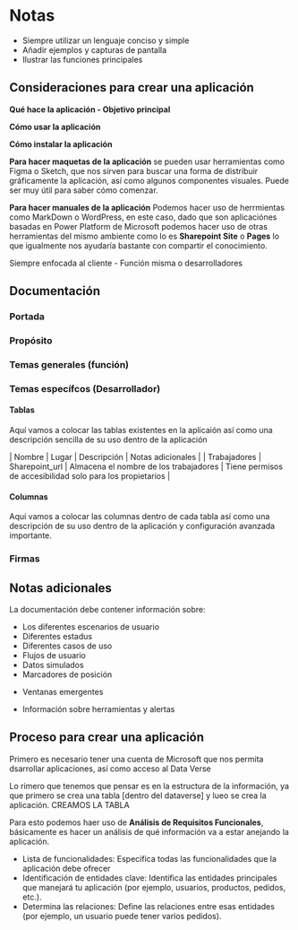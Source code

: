 # Notas

+ Siempre utilizar un lenguaje conciso y simple
+ Añadir ejemplos y capturas de pantalla
+ Ilustrar las funciones principales 



## Consideraciones para crear una aplicación

**Qué hace la aplicación - Objetivo principal**

**Cómo usar la aplicación**

**Cómo instalar la aplicación**

**Para hacer maquetas de la aplicación** se pueden usar herramientas como Figma o Sketch, que nos sirven para buscar una forma de distribuir gráficamente la aplicación, así como algunos componentes visuales. Puede ser muy útil para saber cómo comenzar. 

**Para hacer manuales de la aplicación** Podemos hacer uso de herrmientas como MarkDown o WordPress, en este caso, dado que son aplicaciónes basadas en Power Platform de Microsoft podemos hacer uso de otras herramientas del mismo ambiente como lo es **Sharepoint Site** o **Pages** lo que igualmente nos ayudaría bastante con compartir el conocimiento. 

Siempre enfocada al cliente - Función misma o desarrolladores



## Documentación

### Portada 



### Propósito



### Temas generales (función)



### Temas específcos (Desarrollador)

#### Tablas

Aquí vamos a colocar las tablas existentes en la aplicaión así como una descripción sencilla de su uso dentro de la aplicación

| Nombre | Lugar | Descripción | Notas adicionales |
| Trabajadores | Sharepoint_url | Almacena el nombre de los trabajadores | Tiene permisos de accesibilidad solo para los propietarios |




#### Columnas

Aquí vamos a colocar las columnas dentro de cada tabla así como una descripción de su uso dentro de la aplicación y configuración avanzada importante.





### Firmas 




## Notas adicionales

La documentación debe contener información sobre: 

+ Los diferentes escenarios de usuario
+ Diferentes estadus
+ Diferentes casos de uso
+ Flujos de usuario
+ Datos simulados
+ Marcadores de posición
* Ventanas emergentes
+ Información sobre herramientas y alertas



## Proceso para crear una aplicación

Primero es necesario tener una cuenta de Microsoft que nos permita dsarrollar aplicaciones, así como acceso al Data Verse

Lo rimero que tenemos que pensar es en la estructura de la información, ya que primero se crea una tabla [dentro del dataverse] y lueo se crea la aplicación. CREAMOS LA TABLA

Para esto podemos haer uso de **Análisis de Requisitos Funcionales**, básicamente es hacer un análisis de qué información va a estar anejando la aplicación. 

+ Lista de funcionalidades: Especifica todas las funcionalidades que la aplicación debe ofrecer
+ Identificación de entidades clave: Identifica las entidades principales que manejará tu aplicación (por ejemplo, usuarios, productos, pedidos, etc.).
+ Determina las relaciones: Define las relaciones entre esas entidades (por ejemplo, un usuario puede tener varios pedidos).









